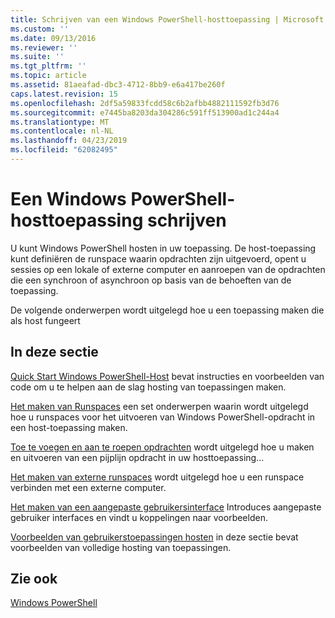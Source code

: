 ```yaml
---
title: Schrijven van een Windows PowerShell-hosttoepassing | Microsoft Docs
ms.custom: ''
ms.date: 09/13/2016
ms.reviewer: ''
ms.suite: ''
ms.tgt_pltfrm: ''
ms.topic: article
ms.assetid: 81aeafad-dbc3-4712-8bb9-e6a417be260f
caps.latest.revision: 15
ms.openlocfilehash: 2df5a59833fcdd58c6b2afbb4882111592fb3d76
ms.sourcegitcommit: e7445ba8203da304286c591ff513900ad1c244a4
ms.translationtype: MT
ms.contentlocale: nl-NL
ms.lasthandoff: 04/23/2019
ms.locfileid: "62082495"
---
```

# <a name="writing-a-windows-powershell-host-application"></a>Een Windows PowerShell-hosttoepassing schrijven

U kunt Windows PowerShell hosten in uw toepassing. De host-toepassing kunt definiëren de runspace waarin opdrachten zijn uitgevoerd, opent u sessies op een lokale of externe computer en aanroepen van de opdrachten die een synchroon of asynchroon op basis van de behoeften van de toepassing.

De volgende onderwerpen wordt uitgelegd hoe u een toepassing maken die als host fungeert

## <a name="in-this-section"></a>In deze sectie

[Quick Start Windows PowerShell-Host](./windows-powershell-host-quickstart.md) bevat instructies en voorbeelden van code om u te helpen aan de slag hosting van toepassingen maken.

[Het maken van Runspaces](./creating-runspaces.md) een set onderwerpen waarin wordt uitgelegd hoe u runspaces voor het uitvoeren van Windows PowerShell-opdracht in een host-toepassing maken.

[Toe te voegen en aan te roepen opdrachten](./adding-and-invoking-commands.md) wordt uitgelegd hoe u maken en uitvoeren van een pijplijn opdracht in uw hosttoepassing...

[Het maken van externe runspaces](./creating-remote-runspaces.md) wordt uitgelegd hoe u een runspace verbinden met een externe computer.

[Het maken van een aangepaste gebruikersinterface](./creating-a-custom-user-interface.md) Introduces aangepaste gebruiker interfaces en vindt u koppelingen naar voorbeelden.

[Voorbeelden van gebruikerstoepassingen hosten](./host-application-samples.md) in deze sectie bevat voorbeelden van volledige hosting van toepassingen.

## <a name="see-also"></a>Zie ook

[Windows PowerShell](http://msdn.microsoft.com/en-us/b41a2af3-aec1-402d-8e18-c2c26be461ff)